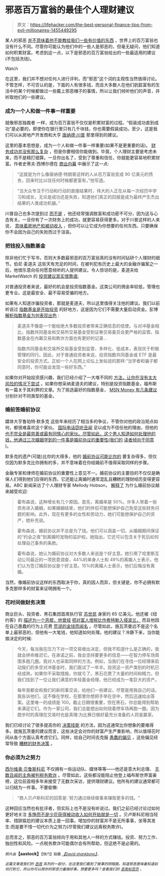 # 邪恶百万富翁的最佳个人理财建议

> 原文：<https://lifehacker.com/the-best-personal-finance-tips-from-evil-millionaires-1455449295>

某人的邪恶 [并不意味着他不能教给我们一些有价值的东西](https://lifehacker.com/10-surprisingly-inspirational-quotes-from-evil-people-1454328362) ，世界上的百万富翁也没有什么不同。尽管你可能认为他们中的一些人是邪恶的，但毫无疑问，他们知道如何积累财富。考虑到这一点，以下是邪恶的百万富翁给出的一些最适用的建议(不包括洗钱)。

Watch

在这里，我们并不想对任何人进行评判，而“邪恶”这个词的主观性当然值得讨论。不管怎样，不可否认的是，下面的人有很多钱，而且大多数人在他们肮脏富有的生活中的某个时候都做过一些戴上邪恶帽子的事情，所以让我们倾听他们的声音，并听取他们的一些建议。

### 成为一个人和做一件事一样重要

就像邪恶独裁者 一样，成为百万富翁不仅仅是积累财富的过程。“假装成功直到成功”是必要的，即使你在银行里只有几千块钱，你也需要假装成功。至少，这是我们可以从房地产开发商和大亨 [唐纳德·川普](http://en.wikipedia.org/wiki/Donald_Trump) 那里得到的建议。

这里的基本思想是，成为一个人和做一件事一样重要(如果不是更重要的话)。 [财务成功并没有那么复杂](https://lifehacker.com/the-two-simple-equations-that-lead-to-financial-success-1410254972) ，但是你要相信你能做到。毕竟，个人理财主要是考虑未来，而不是精打细算。一旦你出名了，受到了尊重和信任，你就能更容易地积累财富。作者史蒂夫·西博尔德在 [商业内幕](http://finance.yahoo.com/news/21-ways-rich-people-think-differently.html?page=all) 中展示了这一点:

> “这就是为什么像唐纳德·特朗普这样的人从百万富翁变成 90 亿美元的债务，回来时比以往任何时候都更富有，”他写道。

> “当大众专注于行动和行动的直接结果时，伟大的人正在从每一次经历中学习和成长，无论是成功还是失败，知道他们真正的回报是成为最终产生杰出结果的人类成功机器。”

川普自己也多次提到过 [而不是](http://www.youtube.com/watch?v=MSwdgXvBv8w) ，他还经常强调致富和成功密不可分，因为这与心态有关。一旦你有了一次财务上的成功，就更容易获得更多。对于川普这样的人来说， [意味着房地产和被动收入](https://lifehacker.com/four-low-risk-ways-to-generate-passive-income-and-make-5801188) ，但你可以让它成为你想要的任何东西。只要确保你不会因为自己的失败而过于沮丧。

### 把钱投入指数基金

除非他们忙于写书，否则大多数最邪恶的百万富翁真的没有时间钻研个人理财的细节。伯尼·麦道夫 这些天有充足的时间，在被判犯有历史上最大的金融诈骗案之一后，他很乐意向任何愿意倾听的人提供建议。令人惊讶的是，麦道夫给 MarketWatch 的 [投资建议其实很靠谱:](http://www.marketwatch.com/story/madoff-dont-let-wall-street-scam-you-like-i-did-2013-06-05)

对普通投资者来说，最好的机会是投资指数基金。这类公司的佣金率较低，管理也更专业。这是最安全、最不容易受骗的地方。

如果有人知道诈骗投资者，那就是麦道夫，所以这里值得关注他的建议。我们以前听说过 [指数基金是开始投资](https://lifehacker.com/get-started-investing-with-very-little-money-5910446) 的好地方，这是因为它们不需要大量启动资金。彭博 [解析指数基金为何表现出色](http://www.bloomberg.com/news/2013-06-12/solid-financial-advice-from-bernie-madoff-.html) :

> 麦道夫不像是一个能给绝大多数投资者带来正确信息的信使。与对冲基金相比，指数共同基金和交易所交易基金受到证券交易委员会更严格的监管。指数基金在内幕交易和欺诈方面也有更好的记录...
> 
> 指数共同基金和交易所交易基金受到监管、多样化、低成本，表现优于积极管理的同行。因此，对于普通投资者来说，投资指数共同基金或 ETF 是最安全的投资方式。正如一个人在网上论坛上发帖说的那样:“当学者和骗子都同意时，你可能会发现一些好东西。”

如果你对开始投资感兴趣，我们已经介绍了一大堆不同的 [方法，让你在没有太大风险的情况下尝试](http://lifehacker.com/tag/investing) 。如果你想采纳麦道夫的建议，特别是投资指数基金，福布斯有一篇关于其利弊的文章。为了挑选最好的指数基金， [MSN Money 有几条建议](http://money.msn.com/investment-advice/how-to-pick-the-best-index-funds) 分别针对不同类型的基金。

### 婚前签婚前协议

媒体大亨鲁珀特·默多克 这些年来经历了相当多的争议，不管你对他的政治观点如何，都很难喜欢这个家伙。 [国际电话窃听丑闻](http://en.wikipedia.org/wiki/News_International_phone_hacking_scandal) 足以成为不信任他的理由，但他的 [也不完全是最慈善或最有同情心的家伙。尽管如此，这个男人知道如何处理他的钱，他通过三次婚姻学到的一件事是婚前协议的重要性(我们的](https://twitter.com/rupertmurdoch/status/291324258108440576) [读者倾向于同意](https://lifehacker.com/1452113032) )。

默多克的遗产(可能)比你的大得多，他的 [婚前协议可能比你的](http://www.theguardian.com/media/2013/jun/13/rupert-murdoch-divorce-wendi-deng) 要复杂得多，但仅仅因为默多克比你拥有的多，并不意味着在你结婚前不值得采取同样的步骤。

金融专家和律师在婚前协议的重要性上意见不一。婚前协议的主要目的不仅仅是确保人们得到他们应得的东西，它还能让离婚时通常混乱且糟糕的理财经历变得更容易。ABC 新闻采访了个人理财专家 Mellody Hobson， [解释了](http://abcnews.go.com/GMA/MellodyHobson/prenups-101-couples-married/story?id=11761690) 为什么婚前协议越来越受欢迎:

> 霍布森说，这种增长有几个原因。首先，离婚率是 50%。许多人带着一些债务进入婚姻，如果婚姻结束，他们的伴侣可能想保护自己免受这些财务问题的影响。此外，现在有更多的女性和劳动力，她们可能想保护自己的资产，她补充说。
> 
> 霍布森说，婚前协议并不总是为了钱。他们可以涵盖一切，从婚姻期间保证的“约会之夜”到离婚时宠物的监护权。她指出，它还可以包含关于死后如何处理自己事务的条款。
> 
> 霍布森说，她认为婚前协议对大多数人来说是个好主意。她引用了哈里斯互动公司最近的一项民意调查，44%的单身人士和 49%的离婚人士表示，他们认为签订婚前协议是个好主意。15%的离婚人士表示，他们后悔没有离婚。

当然，像婚前协议这样的东西取决于你，真的因人而异，但关键是，你不必拥有默多克那样多的财富来证明拥有一个。

### 花时间做财务决策

商业巨头、投资者、黑石集团首席执行官 [苏世民](http://en.wikipedia.org/wiki/Stephen_A._Schwarzman) 身家约 65 亿美元。他还被《纽约客》的 [描述为一个恶棍，他曾经](http://www.newyorker.com/reporting/2008/02/11/080211fa_fact_stewart) [把对富人增税比作希特勒入侵波兰，](http://www.businessinsider.com/steve-schwarzman-taxes-hitler-invaded-poland-2010-8) 而且他因在自己愚蠢的行为上花费 [荒谬的金钱而闻名](http://online.wsj.com/news/articles/SB118169817142333414) 。尽管如此，施瓦茨曼远不是这个名单上最邪恶的，但他有一大笔钱，他知道如何处理。他的建议？冷静下来，当你能做决定的时候:

> 今天，每当我在压力下对一项交易做出决定，但我不知道什么是正确的，我就会拼命推迟它。在承诺之前，我会坚持要更多的信息——在智力停车场周围多跑几圈。我对人也采取同样的方法。例如，当我们在寻找一位经理来启动我们的多空对冲基金时，我们面试了一年半。投资这一资产类别的时机已经成熟，如果你不采取措施，你就亏了。黑石花费了大量的时间和精力，但我们找到了一位让我们满意的年轻基金经理，他已经成为一笔巨大的资产。
> 
> 每年我都会和我们的新同事交谈，给他们一些建议，尽管是用我自己的话。我告诉他们，这不像在学校，在那里你想把手举在空中，然后迅速给出答案。这里唯一的成绩是 100。截止日期很重要，但在黑石，你总能得到帮助来满足它们。作为一家公司，我们总能想出如何绕着停车场再跑一圈。因为跑步时的真理在交易时也是真理:为比赛日做好最充分准备的人将是赢家。

我们已经讨论了很多提高你的 [决策技能](http://lifehacker.com/tag/decisions) 的方法，因为这通常比你想象的要难得多。就施瓦茨曼的建议而言，这些决定会对你的财富产生严重影响，所以值得花时间从各个方面认真考虑它们。同样，给自己时间去克服 [愚蠢的偏见](https://lifehacker.com/the-common-mistakes-you-make-in-both-money-and-love-754809696) ，这些偏见经常导致 [糟糕的财务决策](http://lifehacker.com/the-stupid-things-you-do-with-your-money-and-how-to-fi-5892103) 。

### 你必须为之努力

[西尔维奥·贝鲁斯科尼](http://en.wikipedia.org/wiki/Silvio_Berlusconi) 不仅拥有一些运动队、媒体等等——他还是意大利总理、 [无数丑闻的主角](http://www.cnn.com/2011/WORLD/europe/08/23/berlusconi.sex.scandal.explained/)[被判税务欺诈](http://www.theguardian.com/world/2013/oct/06/silvio-berlusconi-community-service-tax-fraud) 。尽管如此，这些都没能阻止他登上福布斯世界富豪榜，这位前首相多年来接受了无数次采访，提供理财建议。他所有的建议通常都可以归结为一件事。不要偷懒:

> “商人贝卢斯科尼的回答是:`努力通过继续做事来赚取更多的钱。"

这种回应当然也有批评者，但实际上也不是没有听说过。我们之前已经讨论过如何更好地关注 [多挣而不是少花](https://lifehacker.com/why-you-should-focus-on-earning-more-rather-than-spend-5983687)[获得被动收入](http://lifehacker.com/the-complete-guide-to-making-money-in-your-spare-time-1291903155)[如何开始就是一切](http://lifehacker.com/getting-started-is-everything-5892576) 。贝卢斯科尼相当轻率、措辞尴尬的建议本质上是一回事。增加你的财富并不是无所事事，坐等其发生:而是要不惜一切代价为之努力(尽管我们建议远离税务欺诈)。

总而言之，邪恶的百万富翁倾向于用和其他人一样的方式赚钱。投资、努力工作、独创性和风险。一点税务欺诈可能偶尔会有所帮助，但这绝不是必需的。

*<small>照片由</small>***【aastock】**<small>【快门】拍摄</small> [*<small>【David shankbone】</small>*](http://en.wikipedia.org/wiki/File:Rupert_Murdoch_2011_Shankbone_3.JPG)*<small>，</small>*

*<small>这篇文章是我们的</small>* [*<small>恶周</small>*](https://lifehacker.com/welcome-to-lifehackers-fourth-annual-evil-week-1453143089) *<small>系列的一部分，在这里我们看到了做事的阴暗面。知道邪恶意味着知道如何打败它，所以你可以用你的邪恶力量做好事。想要更多吗？查看我们的</small>* [*<small>恶周标签页</small>*](http://lifehacker.com/tag/evilweek) *<small>。</small>*